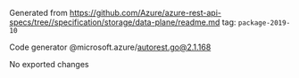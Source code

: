 Generated from https://github.com/Azure/azure-rest-api-specs/tree//specification/storage/data-plane/readme.md tag: `package-2019-10`

Code generator @microsoft.azure/autorest.go@2.1.168

No exported changes